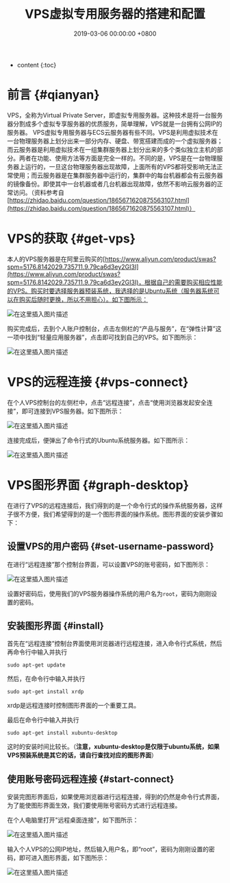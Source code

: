 ﻿---
layout: post
title:  VPS虚拟专用服务器的搭建和配置
date:   2019-03-06 00:00:00 +0800
categories: 服务器
tag: VPS
---

* content
{:toc}





# 前言  {#qianyan}
VPS，全称为Virtual Private Server，即虚拟专用服务器。这种技术是将一台服务器分割成多个虚拟专享服务器的优质服务，简单理解，VPS就是一台拥有公网IP的服务器。
VPS虚拟专用服务器与ECS云服务器有些不同。VPS是利用虚拟技术在一台物理服务器上划分出来一部分内存、硬盘、带宽搭建而成的一个虚拟服务器；而云服务器是利用虚拟技术在一组集群服务器上划分出来的多个类似独立主机的部分。两者在功能、使用方法等方面是完全一样的。不同的是，VPS是在一台物理服务器上运行的，一旦这台物理服务器出现故障，上面所有的VPS都将受影响无法正常使用；而云服务器是在集群服务器中运行的，集群中的每台机器都会有云服务器的镜像备份。即使其中一台机器或者几台机器出现故障，依然不影响云服务器的正常访问。（资料参考自[https://zhidao.baidu.com/question/1865671620875563107.html](https://zhidao.baidu.com/question/1865671620875563107.html)）

# VPS的获取  {#get-vps}
本人的VPS服务器是在阿里云购买的[https://www.aliyun.com/product/swas?spm=5176.8142029.735711.9.79ca6d3ey2GI3I](https://www.aliyun.com/product/swas?spm=5176.8142029.735711.9.79ca6d3ey2GI3I)，根据自己的需要购买相应性能的VPS。购买时要选择服务器预装系统，我选择的是Ubuntu系统（服务器系统可以在购买后随时更换，所以不用担心）。如下图所示：

![在这里插入图片描述](https://img-blog.csdnimg.cn/20190306145059460.PNG?x-oss-process=image/watermark,type_ZmFuZ3poZW5naGVpdGk,shadow_10,text_aHR0cHM6Ly9ibG9nLmNzZG4ubmV0L3FxXzM2MjcyMjgy,size_16,color_FFFFFF,t_70)

购买完成后，去到个人账户控制台，点击左侧栏的“产品与服务”，在“弹性计算”这一项中找到“轻量应用服务器”，点击即可找到自己的VPS。如下图所示：

![在这里插入图片描述](https://img-blog.csdnimg.cn/20190306145452361.PNG?x-oss-process=image/watermark,type_ZmFuZ3poZW5naGVpdGk,shadow_10,text_aHR0cHM6Ly9ibG9nLmNzZG4ubmV0L3FxXzM2MjcyMjgy,size_16,color_FFFFFF,t_70)

# VPS的远程连接  {#vps-connect}
在个人VPS控制台的左侧栏中，点击“远程连接”，点击“使用浏览器发起安全连接”，即可连接到VPS服务器。如下图所示：

![在这里插入图片描述](https://img-blog.csdnimg.cn/20190306145853789.PNG?x-oss-process=image/watermark,type_ZmFuZ3poZW5naGVpdGk,shadow_10,text_aHR0cHM6Ly9ibG9nLmNzZG4ubmV0L3FxXzM2MjcyMjgy,size_16,color_FFFFFF,t_70)

连接完成后，便弹出了命令行式的Ubuntu系统服务器。如下图所示：

![在这里插入图片描述](https://img-blog.csdnimg.cn/20190306150105445.PNG?x-oss-process=image/watermark,type_ZmFuZ3poZW5naGVpdGk,shadow_10,text_aHR0cHM6Ly9ibG9nLmNzZG4ubmV0L3FxXzM2MjcyMjgy,size_16,color_FFFFFF,t_70)

# VPS图形界面  {#graph-desktop}
在进行了VPS的远程连接后，我们得到的是一个命令行式的操作系统服务器，这样子很不方便，我们希望得到的是一个图形界面的操作系统。图形界面的安装步骤如下：

## 设置VPS的用户密码  {#set-username-password}
在进行“远程连接”那个控制台界面，可以设置VPS的账号密码，如下图所示：

![在这里插入图片描述](https://img-blog.csdnimg.cn/20190306150606513.PNG)

设置好密码后，使用我们的VPS服务器操作系统的用户名为`root`，密码为刚刚设置的密码。

## 安装图形界面  {#install}
首先在“远程连接”控制台界面使用浏览器进行远程连接，进入命令行式系统，然后再命令行中输入并执行

```
sudo apt-get update
```

然后，在命令行中输入并执行

```
sudo apt-get install xrdp
```

xrdp是远程连接时控制图形界面的一个重要工具。

最后在命令行中输入并执行

```
sudo apt-get install xubuntu-desktop
```
这时的安装时间比较长。（**注意，xubuntu-desktop是仅限于ubuntu系统，如果VPS预装系统是其它的话，请自行查找对应的图形界面**）

## 使用账号密码远程连接  {#start-connect}
安装完图形界面后，如果使用浏览器进行远程连接，得到的仍然是命令行式界面，为了能使图形界面生效，我们要使用账号密码方式进行远程连接。

在个人电脑里打开"远程桌面连接"，如下图所示：

![在这里插入图片描述](https://img-blog.csdnimg.cn/20190306152014841.png?x-oss-process=image/watermark,type_ZmFuZ3poZW5naGVpdGk,shadow_10,text_aHR0cHM6Ly9ibG9nLmNzZG4ubmV0L3FxXzM2MjcyMjgy,size_16,color_FFFFFF,t_70)

输入个人VPS的公网IP地址，然后输入用户名，即“root”，密码为刚刚设置的密码，即可进入图形界面，如下图所示：

![在这里插入图片描述](https://img-blog.csdnimg.cn/20190306152334578.PNG?x-oss-process=image/watermark,type_ZmFuZ3poZW5naGVpdGk,shadow_10,text_aHR0cHM6Ly9ibG9nLmNzZG4ubmV0L3FxXzM2MjcyMjgy,size_16,color_FFFFFF,t_70)

